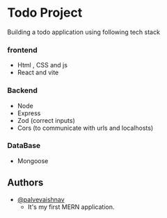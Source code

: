 # Todo Project
Building a todo application using following tech stack

### frontend
- Html , CSS and js
- React and vite
### Backend
- Node 
- Express
- Zod (correct inputs)
- Cors (to communicate with urls and localhosts)
### DataBase
- Mongoose

## Authors
- [@palvevaishnav](https://www.github.com/palevevaishnav)
    - It's my first MERN application. 
